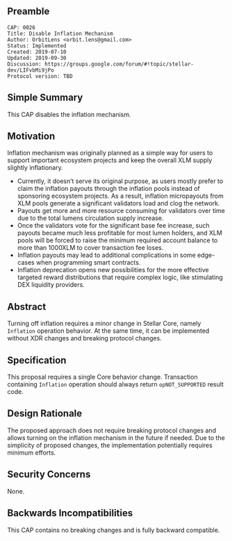 ## Preamble

```
CAP: 0026
Title: Disable Inflation Mechanism
Author: OrbitLens <orbit.lens@gmail.com>
Status: Implemented
Created: 2019-07-10
Updated: 2019-09-30
Discussion: https://groups.google.com/forum/#!topic/stellar-dev/LIFvbMi9jPo
Protocol version: TBD
```

## Simple Summary

This CAP disables the inflation mechanism.

## Motivation

Inflation mechanism was originally planned as a simple way for users to support important 
ecosystem projects and keep the overall XLM supply slightly inflationary.

- Currently, it doesn’t serve its original purpose, as users mostly prefer to claim the 
inflation payouts through the inflation pools instead of sponsoring ecosystem projects. 
As a result, inflation micropayouts from XLM pools generate a significant validators 
load and clog the network.
- Payouts get more and more resource consuming for validators over time due to the total 
lumens circulation supply increase.
- Once the validators vote for the significant base fee increase, such payouts became much 
less profitable for most lumen holders, and XLM pools will be forced to raise the minimum 
required account balance to more than 1000XLM to cover transaction fee loses.
- Inflation payouts may lead to additional complications in some edge-cases when 
programming smart contracts.
- Inflation deprecation opens new possibilities for the more effective targeted reward 
distributions that require complex logic, like stimulating DEX liquidity providers.

## Abstract

Turning off inflation requires a minor change in Stellar Core, namely `Inflation` 
operation behavior. At the same time, it can be implemented without XDR changes and 
breaking protocol changes.

## Specification

This proposal requires a single Core behavior change. 
Transaction containing `Inflation` operation should always return 
`opNOT_SUPPORTED` result code.

## Design Rationale

The proposed approach does not require breaking protocol changes and allows turning on 
the inflation mechanism in the future if needed. Due to the simplicity of proposed changes, 
the implementation potentially requires minimum efforts. 

## Security Concerns

None.

## Backwards Incompatibilities

This CAP contains no breaking changes and is fully backward compatible.
